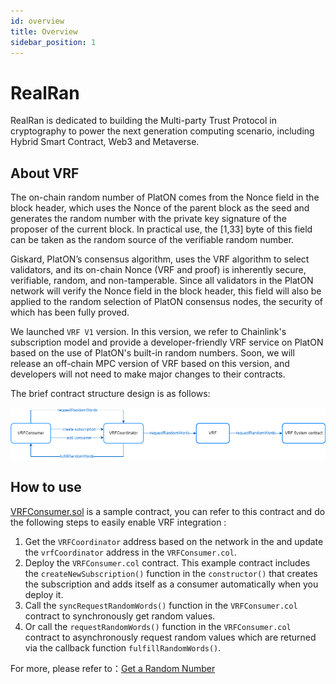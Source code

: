 ```yaml
---
id: overview
title: Overview
sidebar_position: 1
---
```


# RealRan 

RealRan is dedicated to building the Multi-party Trust Protocol in cryptography to power the next generation computing scenario, including Hybrid Smart Contract, Web3 and Metaverse.

## About VRF

The on-chain random number of PlatON comes from the Nonce field in the block header, which uses the Nonce of the parent block as the seed and generates the random number with the private key signature of the proposer of the current block. In practical use, the [1,33] byte of this field can be taken as the random source of the verifiable random number.

Giskard, PlatON’s consensus algorithm, uses the VRF algorithm to select validators, and its on-chain Nonce (VRF and proof) is inherently secure, verifiable, random, and non-tamperable. Since all validators in the PlatON network will verify the Nonce field in the block header, this field will also be applied to the random selection of PlatON consensus nodes, the security of which has been fully proved.

We launched `VRF V1` version. In this version, we refer to Chainlink's subscription model and provide a developer-friendly VRF service on PlatON based on the use of PlatON's built-in random numbers. Soon, we will release an off-chain MPC version of VRF based on this version, and developers will not need to make major changes to their contracts.

The brief contract structure design is as follows:

![contracts_overview](./imgs/contracts_overview.png)

## How to use

[VRFConsumer.sol](https://github.com/realran/VRFContract/blob/main/sample/VRFConsumer.sol) is a sample contract, you can refer to this contract and do the following steps to easily enable VRF integration :

1. Get the `VRFCoordinator` address based on the network in the and update the `vrfCoordinator` address in the  `VRFConsumer.col`.
2. Deploy the `VRFConsumer.col` contract. This example contract includes the `createNewSubscription()` function in the `constructor()` that creates the subscription and adds itself as a consumer automatically when you deploy it.
3. Call the `syncRequestRandomWords()` function in the `VRFConsumer.col` contract to synchronously get random values.
4. Or call the `requestRandomWords()` function in the `VRFConsumer.col` contract to asynchronously request random values which are returned via the callback function `fulfillRandomWords()`.

For more, please refer to：[Get a Random Number](./Get%20a%20Random%20Number)



















